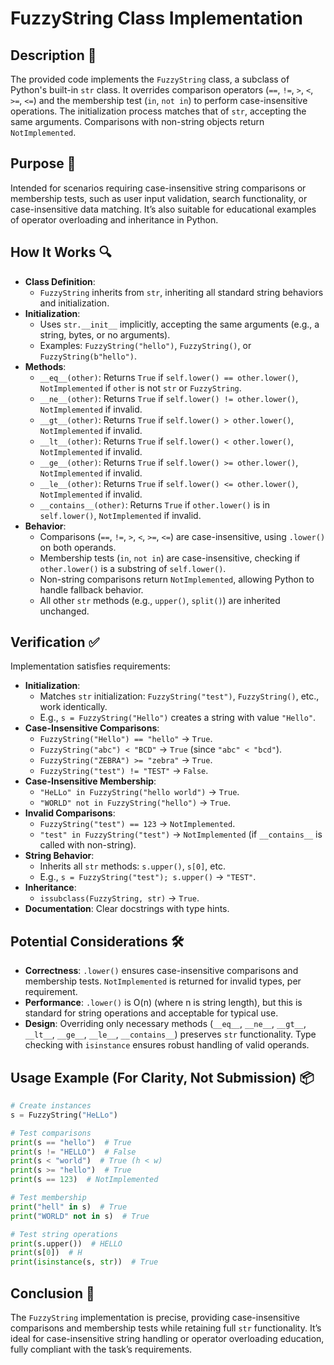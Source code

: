# FuzzyString Class Implementation

## Description 📝

The provided code implements the `FuzzyString` class, a subclass of Python's built-in `str` class.
It overrides comparison operators (`==`, `!=`, `>`, `<`, `>=`, `<=`) and the membership test (`in`, `not in`) to perform case-insensitive operations.
The initialization process matches that of `str`, accepting the same arguments.
Comparisons with non-string objects return `NotImplemented`.

## Purpose 🎯

Intended for scenarios requiring case-insensitive string comparisons or membership tests, such as user input validation, search functionality, or case-insensitive data matching.
It’s also suitable for educational examples of operator overloading and inheritance in Python.

## How It Works 🔍

-   **Class Definition**:
    -   `FuzzyString` inherits from `str`, inheriting all standard string behaviors and initialization.
-   **Initialization**:
    -   Uses `str.__init__` implicitly, accepting the same arguments (e.g., a string, bytes, or no arguments).
    -   Examples: `FuzzyString("hello")`, `FuzzyString()`, or `FuzzyString(b"hello")`.
-   **Methods**:
    -   `__eq__(other)`: Returns `True` if `self.lower() == other.lower()`, `NotImplemented` if `other` is not `str` or `FuzzyString`.
    -   `__ne__(other)`: Returns `True` if `self.lower() != other.lower()`, `NotImplemented` if invalid.
    -   `__gt__(other)`: Returns `True` if `self.lower() > other.lower()`, `NotImplemented` if invalid.
    -   `__lt__(other)`: Returns `True` if `self.lower() < other.lower()`, `NotImplemented` if invalid.
    -   `__ge__(other)`: Returns `True` if `self.lower() >= other.lower()`, `NotImplemented` if invalid.
    -   `__le__(other)`: Returns `True` if `self.lower() <= other.lower()`, `NotImplemented` if invalid.
    -   `__contains__(other)`: Returns `True` if `other.lower()` is in `self.lower()`, `NotImplemented` if invalid.
-   **Behavior**:
    -   Comparisons (`==`, `!=`, `>`, `<`, `>=`, `<=`) are case-insensitive, using `.lower()` on both operands.
    -   Membership tests (`in`, `not in`) are case-insensitive, checking if `other.lower()` is a substring of `self.lower()`.
    -   Non-string comparisons return `NotImplemented`, allowing Python to handle fallback behavior.
    -   All other `str` methods (e.g., `upper()`, `split()`) are inherited unchanged.

## Verification ✅

Implementation satisfies requirements:

-   **Initialization**:
    -   Matches `str` initialization: `FuzzyString("test")`, `FuzzyString()`, etc., work identically.
    -   E.g., `s = FuzzyString("Hello")` creates a string with value `"Hello"`.
-   **Case-Insensitive Comparisons**:
    -   `FuzzyString("Hello") == "hello"` → `True`.
    -   `FuzzyString("abc") < "BCD"` → `True` (since `"abc" < "bcd"`).
    -   `FuzzyString("ZEBRA") >= "zebra"` → `True`.
    -   `FuzzyString("test") != "TEST"` → `False`.
-   **Case-Insensitive Membership**:
    -   `"HeLLo" in FuzzyString("hello world")` → `True`.
    -   `"WORLD" not in FuzzyString("hello")` → `True`.
-   **Invalid Comparisons**:
    -   `FuzzyString("test") == 123` → `NotImplemented`.
    -   `"test" in FuzzyString("test")` → `NotImplemented` (if `__contains__` is called with non-string).
-   **String Behavior**:
    -   Inherits all `str` methods: `s.upper()`, `s[0]`, etc.
    -   E.g., `s = FuzzyString("test"); s.upper()` → `"TEST"`.
-   **Inheritance**:
    -   `issubclass(FuzzyString, str)` → `True`.
-   **Documentation**: Clear docstrings with type hints.

## Potential Considerations 🛠️

-   **Correctness**: `.lower()` ensures case-insensitive comparisons and membership tests. `NotImplemented` is returned for invalid types, per requirement.
-   **Performance**: `.lower()` is O(n) (where n is string length), but this is standard for string operations and acceptable for typical use.
-   **Design**: Overriding only necessary methods (`__eq__`, `__ne__`, `__gt__`, `__lt__`, `__ge__`, `__le__`, `__contains__`) preserves `str` functionality. Type checking with `isinstance` ensures robust handling of valid operands.

## Usage Example (For Clarity, Not Submission) 📦

```python
# Create instances
s = FuzzyString("HeLLo")

# Test comparisons
print(s == "hello")  # True
print(s != "HELLO")  # False
print(s < "world")  # True (h < w)
print(s >= "hello")  # True
print(s == 123)  # NotImplemented

# Test membership
print("hell" in s)  # True
print("WORLD" not in s)  # True

# Test string operations
print(s.upper())  # HELLO
print(s[0])  # H
print(isinstance(s, str))  # True
```

## Conclusion 🚀

The `FuzzyString` implementation is precise, providing case-insensitive comparisons and membership tests while retaining full `str` functionality.
It’s ideal for case-insensitive string handling or operator overloading education, fully compliant with the task’s requirements.
